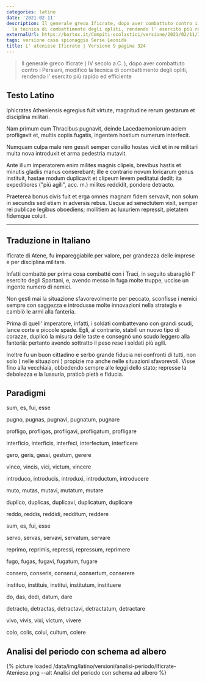 ```yaml
---
categories: latino
date: '2021-02-11'
description: Il generale greco Ificrate, dopo aver combattuto contro i Persiani, modificò
  la tecnica di combattimento degli opliti, rendendo l' esercito più rapido ed efficiente
externalUrl: https://bortox.it/Compiti-scolastici/versione/2021/02/11/Ificrate-Ateniese.html
tags: versione caso spionaggio Serse Leonida
title: L' ateniese Ificrate | Versione 9 pagina 324
---
```


> Il generale greco Ificrate ( IV secolo a.C. ), dopo aver combattuto contro i Persiani, modificò la tecnica di combattimento degli opliti, rendendo l' esercito più rapido ed efficiente


## Testo Latino

Iphicrates Atheniensis egregius fuit virtute, magnitudine rerum gestarum et disciplina militari.


Nam primum cum Thracibus pugnavit, deinde Lacedaemoniorum aciem profligavit et, multis copiis fugatis, ingentem hostium numerum interfecit.


Numquam culpa male rem gessit semper consilio hostes vicit et in re militari multa nova
introduxit et arma pedestria mutavit.


Ante illum imperatorem enim milites magnis clipeis, brevibus hastis et minutis gladiis manus conserebant; ille e contrario novum loricarum genus instituit, hastae modum duplicavit et clipeum levem peditatui dedit: ita expeditiores ("più agili", acc. m.) milites reddidit, pondere detracto.

Praeterea bonus civis fuit et erga omnes magnam fidem servavit, non solum in secundis sed etiam in adversis rebus. Usque ad senectutem vixit, semper rei publicae legibus oboediens; mollitiem ac luxuriem repressit, pietatem fidemque coluit.

---

## Traduzione in Italiano

Ificrate di Atene, fu impareggiabile per valore, per grandezza delle imprese e per disciplina militare.


Infatti combatté per prima cosa combatté con i Traci, in seguito sbaragliò l' esercito degli Spartani, e, avendo messo in fuga molte truppe, uccise un ingente numero di nemici.


Non gestì mai la situazione sfavorevolmente per peccato, sconfisse i nemici sempre con saggezza e introdusse molte innovazioni nella strategia e cambiò le armi alla fanteria.


Prima di quell' imperatore, infatti, i soldati combattevano con grandi scudi, lance corte e piccole spade. Egli, al contrario, stabilì un nuovo tipo di corazze, duplicò la misura delle taste e consegnò uno scudo leggero alla fanterià: pertanto avendo sottratto il peso rese i soldati più agili.

Inoltre fu un buon cittadino e serbò grande fiducia nei confronti di tutti, non solo ( nelle situazioni ) propizie ma anche nelle situazioni sfavorevoli. Visse fino alla vecchiaia, obbedendo sempre alle leggi dello stato; represse la debolezza e la lussuria, praticò pietà e fiducia.

## Paradigmi

sum, es, fui, esse

pugno, pugnas, pugnavi, pugnatum, pugnare

profligo, profligas, profligavi, profligatum, profligare

interficio, interficis, interfeci, interfectum, interficere

gero, geris, gessi, gestum, gerere

vinco, vincis, vici, victum, vincere

introduco, introducis, introduxi, introductum, introducere

muto, mutas, mutavi, mutatum, mutare

duplico, duplicas, duplicavi, duplicatum, duplicare

reddo, reddis, reddidi, redditum, reddere

sum, es, fui, esse

servo, servas, servavi, servatum, servare

reprimo, reprimis, repressi, repressum, reprimere

fugo, fugas, fugavi, fugatum, fugare

consero, conseris, conserui, consertum, conserere

instituo, instituis, institui, institutum, instituere

do, das, dedi, datum, dare

detracto, detractas, detractavi, detractatum, detractare

vivo, vivis, vixi, victum, vivere

colo, colis, colui, cultum, colere

## Analisi del periodo con schema ad albero

{% picture loaded /data/img/latino/versioni/analisi-periodo/Ificrate-Ateniese.png --alt Analisi del periodo con schema ad albero %}
